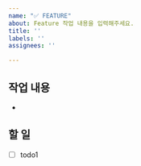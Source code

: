 ```yaml
---
name: "✅ FEATURE"
about: Feature 작업 내용을 입력해주세요.
title: ''
labels: ''
assignees: ''

---
```


## 작업 내용
- 

## 할 일
- [ ] todo1
